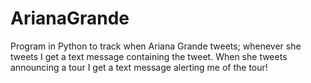 # ArianaGrande
Program in Python to track when Ariana Grande tweets; whenever she tweets I get a text message containing the tweet. When she tweets announcing a tour I get a text message alerting me of the tour!
